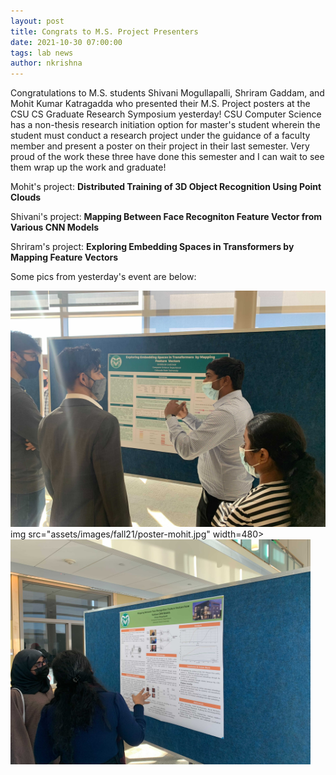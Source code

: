 ```yaml
---
layout: post
title: Congrats to M.S. Project Presenters
date: 2021-10-30 07:00:00
tags: lab news
author: nkrishna
---
```


Congratulations to M.S. students Shivani Mogullapalli, Shriram Gaddam, and Mohit Kumar Katragadda who presented their M.S. Project posters at the CSU CS Graduate Research Symposium yesterday!  CSU Computer Science has a non-thesis research initiation option for master's student wherein the student must conduct a research project under the guidance of a faculty member and present a poster on their project in their last semester.  Very proud of the work these three have done this semester and I can wait to see them wrap up the work and graduate!

Mohit's project: **Distributed Training of 3D Object Recognition Using Point Clouds**

Shivani's project: **Mapping Between Face Recogniton Feature Vector from Various CNN Models**

Shriram's project: **Exploring Embedding Spaces in Transformers by Mapping Feature Vectors**

Some pics from yesterday's event are below:

![Exploring Embedding Spaces in Transformers by Mapping Feature Vectors](../assets/images/fall21/poster-shriram.jpg?raw=true "Exploring Embedding Spaces in Transformers by Mapping Feature Vectors")
img src="assets/images/fall21/poster-mohit.jpg" width=480><img src="assets/images/fall21/poster-shivani.jpg" width=480>
